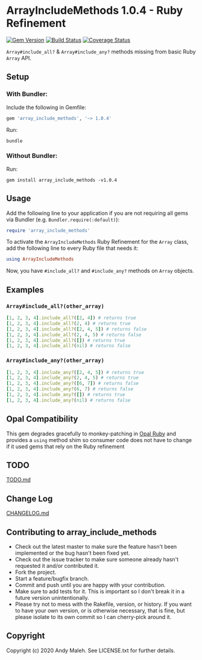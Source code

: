 # ArrayIncludeMethods 1.0.4 - Ruby Refinement
[![Gem Version](https://badge.fury.io/rb/array_include_methods.svg)](http://badge.fury.io/rb/array_include_methods)
[![Build Status](https://travis-ci.com/AndyObtiva/array_include_methods.svg?branch=master)](https://travis-ci.com/AndyObtiva/array_include_methods)
[![Coverage Status](https://coveralls.io/repos/github/AndyObtiva/array_include_methods/badge.svg?branch=master)](https://coveralls.io/github/AndyObtiva/array_include_methods?branch=master)

`Array#include_all?` & `Array#include_any?` methods missing from basic Ruby `Array` API.

## Setup

### With Bundler:

Include the following in Gemfile:

```ruby
gem 'array_include_methods', '~> 1.0.4'
```

Run:

```
bundle
```

### Without Bundler:

Run:

```
gem install array_include_methods -v1.0.4
```

## Usage

Add the following line to your application if you are not requiring all gems via Bundler (e.g. `Bundler.require(:default)`):

```ruby
require 'array_include_methods'
```

To activate the `ArrayIncludeMethods` Ruby Refinement for the `Array` class, add the following line to every Ruby file that needs it:

```ruby
using ArrayIncludeMethods
```

Now, you have `#include_all?` and `#include_any?` methods on `Array` objects.

## Examples

### `Array#include_all?(other_array)`

```ruby
[1, 2, 3, 4].include_all?([2, 4]) # returns true
[1, 2, 3, 4].include_all?(2, 4) # returns true
[1, 2, 3, 4].include_all?([2, 4, 5]) # returns false
[1, 2, 3, 4].include_all?(2, 4, 5) # returns false
[1, 2, 3, 4].include_all?([]) # returns true
[1, 2, 3, 4].include_all?(nil) # returns false
```

### `Array#include_any?(other_array)`

```ruby
[1, 2, 3, 4].include_any?([2, 4, 5]) # returns true
[1, 2, 3, 4].include_any?(2, 4, 5) # returns true
[1, 2, 3, 4].include_any?([6, 7]) # returns false
[1, 2, 3, 4].include_any?(6, 7) # returns false
[1, 2, 3, 4].include_any?([]) # returns true
[1, 2, 3, 4].include_any?(nil) # returns false
```

## Opal Compatibility

This gem degrades gracefully to monkey-patching in [Opal Ruby](https://opalrb.com) and provides a `using` method shim so consumer code does not have to change if it used gems that rely on the Ruby refinement

## TODO

[TODO.md](TODO.md)

## Change Log

[CHANGELOG.md](CHANGELOG.md)

## Contributing to array_include_methods
 
* Check out the latest master to make sure the feature hasn't been implemented or the bug hasn't been fixed yet.
* Check out the issue tracker to make sure someone already hasn't requested it and/or contributed it.
* Fork the project.
* Start a feature/bugfix branch.
* Commit and push until you are happy with your contribution.
* Make sure to add tests for it. This is important so I don't break it in a future version unintentionally.
* Please try not to mess with the Rakefile, version, or history. If you want to have your own version, or is otherwise necessary, that is fine, but please isolate to its own commit so I can cherry-pick around it.

## Copyright

Copyright (c) 2020 Andy Maleh. See LICENSE.txt for
further details.
